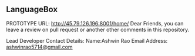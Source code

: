 ## LanguageBox
PROTOTYPE URL: http://45.79.126.196:8001/home/
Dear Friends, you can leave a review on pull request or another other comments in this repository.

Lead Developer Contact Details: 
Name:Ashwin Rao
Email Address: ashwinrao5714@gmail.com

